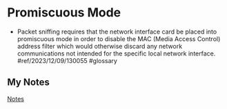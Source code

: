 # Promiscuous Mode
- Packet sniffing requires that the network interface card be placed into promiscuous mode in order to disable the MAC (Media Access Control) address filter which would otherwise discard any network communications not intended for the specific local network interface. #ref/2023/12/09/130055 #glossary 
## My Notes
[Notes](mynotes/promiscuous-mode-notes.md)
